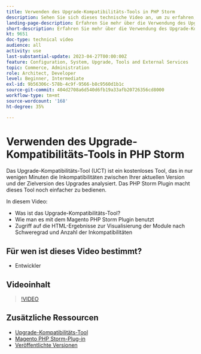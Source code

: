 ```yaml
---
title: Verwenden des Upgrade-Kompatibilitäts-Tools in PHP Storm
description: Sehen Sie sich dieses technische Video an, um zu erfahren, wie Sie das Upgrade-Kompatibilitätstool mit dem PHP Storm-Plug-in verwenden.
landing-page-description: Erfahren Sie mehr über die Verwendung des Upgrade-Kompatibilitätstools mit dem PHP Storm-Plug-in, das die Identifizierung und Behebung von Inkompatibilitäten erleichtert.
short-description: Erfahren Sie mehr über die Verwendung des Upgrade-Kompatibilitäts-Tools mit dem PHP Storm-Plug-in, das die Identifizierung und Behebung von Inkompatibilitäten erleichtert.
kt: 9651
doc-type: technical video
audience: all
activity: use
last-substantial-update: 2023-04-27T00:00:00Z
feature: Configuration, System, Upgrade, Tools and External Services
topic: Commerce, Administration
role: Architect, Developer
level: Beginner, Intermediate
exl-id: 9b56306c-578b-4c9f-9566-b8c9560d1b1c
source-git-commit: 404d2708a6d540d6fb19a33afb20726356cd8000
workflow-type: tm+mt
source-wordcount: '168'
ht-degree: 35%

---
```


# Verwenden des Upgrade-Kompatibilitäts-Tools in PHP Storm

Das Upgrade-Kompatibilitäts-Tool (UCT) ist ein kostenloses Tool, das in nur wenigen Minuten die Inkompatibilitäten zwischen Ihrer aktuellen Version und der Zielversion des Upgrades analysiert. Das PHP Storm Plugin macht dieses Tool noch einfacher zu bedienen.

In diesem Video:

- Was ist das Upgrade-Kompatibilitäts-Tool?
- Wie man es mit dem Magento PHP Storm Plugin benutzt
- Zugriff auf die HTML-Ergebnisse zur Visualisierung der Module nach Schweregrad und Anzahl der Inkompatibilitäten

## Für wen ist dieses Video bestimmt?

- Entwickler

## Videoinhalt

>[!VIDEO](https://video.tv.adobe.com/v/340150?quality=12&learn=on)

## Zusätzliche Ressourcen

- [Upgrade-Kompatibilitäts-Tool](https://experienceleague.adobe.com/docs/commerce-operations/upgrade-guide/upgrade-compatibility-tool/overview.html)
- [Magento PHP Storm-Plug-in](https://plugins.jetbrains.com/plugin/8024-magento-phpstorm)
- [Veröffentlichte Versionen](https://experienceleague.adobe.com/docs/commerce-operations/release/versions.html)
